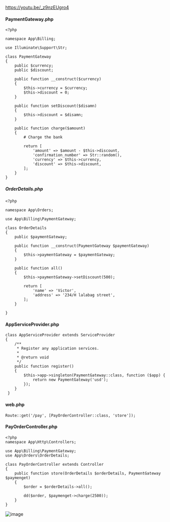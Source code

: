 https://youtu.be/_z9nzEUgro4

#### PaymentGateway.php
```
<?php

namespace App\Billing;

use Illuminate\Support\Str;

class PaymentGateway
{
    public $currency;
    public $discount;

    public function __construct($currency)
    {
        $this->currency = $currency;
        $this->discount = 0;
    }

    public function setDiscount($disamn)
    {
        $this->discount = $disamn;
    }

    public function charge($amount)
    {
        # Charge the bank

        return [
            'amount' => $amount - $this->discount,
            'confirmation_number' => Str::random(),
            'currency' => $this->currency,
            'discount' => $this->discount,
        ];
    }
}
```

##### OrderDetails.php
```
<?php

namespace App\Orders;

use App\Billing\PaymentGateway;

class OrderDetails
{
    public $paymentGateway;

    public function __construct(PaymentGateway $paymentGateway)
    {
        $this->paymentGateway = $paymentGateway;
    }

    public function all()
    {
        $this->paymentGateway->setDiscount(500);

        return [
            'name' => 'Victor',
            'address' => '234/H lalabag street',
        ];
    }

}
```

#### AppServiceProvider.php

```
class AppServiceProvider extends ServiceProvider
{
    /**
     * Register any application services.
     *
     * @return void
     */
    public function register()
    {
        $this->app->singleton(PaymentGateway::class, function ($app) {
            return new PaymentGateway('usd');
        });
    }
 }
 ```


#### web.php
```
Route::get('/pay', [PayOrderController::class, 'store']);
```

#### PayOrderController.php

```
<?php
namespace App\Http\Controllers;

use App\Billing\PaymentGateway;
use App\Orders\OrderDetails;

class PayOrderController extends Controller
{
    public function store(OrderDetails $orderDetails, PaymentGateway $paymenget)
    {
        $order = $orderDetails->all();

        dd($order, $paymenget->charge(2500));
    }
}
```

![image](https://user-images.githubusercontent.com/12442613/154792444-0d63c993-bca2-4255-bff6-884583eb9131.png)

  
  
